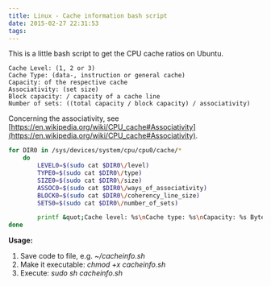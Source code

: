 ```yaml
---
title: Linux - Cache information bash script
date: 2015-02-27 22:31:53
tags:
---
```


This is a little bash script to get the CPU cache ratios on Ubuntu.

```
Cache Level: (1, 2 or 3)
Cache Type: (data-, instruction or general cache)
Capacity: of the respective cache
Associativity: (set size)
Block capacity: / capacity of a cache line
Number of sets: ((total capacity / block capacity) / associativity)
```

Concerning the associativity, see [https://en.wikipedia.org/wiki/CPU_cache#Associativity](https://en.wikipedia.org/wiki/CPU_cache#Associativity).

```bash
for DIR0 in /sys/devices/system/cpu/cpu0/cache/*
    do
        LEVEL0=$(sudo cat $DIR0\/level)
        TYPE0=$(sudo cat $DIR0\/type)
        SIZE0=$(sudo cat $DIR0\/size)
        ASSOC0=$(sudo cat $DIR0\/ways_of_associativity)
        BLOCK0=$(sudo cat $DIR0\/coherency_line_size)
        SETS0=$(sudo cat $DIR0\/number_of_sets)

        printf &quot;Cache level: %s\nCache type: %s\nCapacity: %s Bytes\nAssociativity: %s\nSets: %s\nBlock size: %s Bytes\n\n&quot; &quot;$LEVEL0&quot; &quot;$TYPE0&quot; &quot;$SIZE0&quot; &quot;$ASSOC0&quot; &quot;$SETS0&quot; &quot;$BLOCK0&quot;
done
```

**Usage:**

1.  Save code to file, e.g. _~/cacheinfo.sh_
2.  Make it executable: _chmod +x cacheinfo.sh_
3.  Execute: _sudo sh cacheinfo.sh_